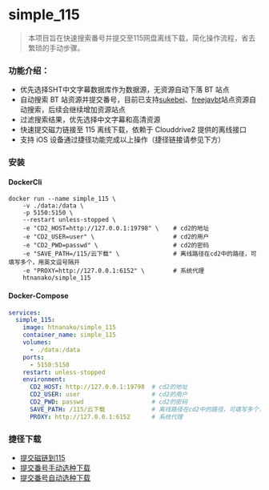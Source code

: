 # simple_115

> 本项目旨在快速搜索番号并提交至115网盘离线下载，简化操作流程，省去繁琐的手动步骤。

### 功能介绍：
- 优先选择SHT中文字幕数据库作为数据源，无资源自动下落 BT 站点
- 自动搜索 BT 站资源并提交番号，目前已支持[sukebei](https://sukebei.nyaa.si/)、[freejavbt](https://freejavbt.com)站点资源自动搜索，后续会继续增加资源站点
- 过滤搜索结果，优先选择中文字幕和高清资源
- 快速提交磁力链接至 115 离线下载，依赖于 Clouddrive2 提供的离线接口
- 支持 iOS 设备通过捷径功能完成以上操作（捷径链接请参见下方）


### 安装
#### DockerCli
```shell
docker run --name simple_115 \
    -v ./data:/data \
    -p 5150:5150 \
    --restart unless-stopped \
    -e "CD2_HOST=http://127.0.0.1:19798" \    # cd2的地址
    -e "CD2_USER=user" \                      # cd2的用户
    -e "CD2_PWD=passwd" \                     # cd2的密码
    -e "SAVE_PATH=/115/云下载" \               # 离线路径在cd2中的路径，可填写多个，用英文逗号隔开
    -e "PROXY=http://127.0.0.1:6152" \        # 系统代理
    htnanako/simple_115
```

#### Docker-Compose
```yaml
services:
  simple_115:
    image: htnanako/simple_115
    container_name: simple_115
    volumes:
      - ./data:/data
    ports:
      - 5150:5150
    restart: unless-stopped
    environment:
      CD2_HOST: http://127.0.0.1:19798  # cd2的地址
      CD2_USER: user                    # cd2的用户
      CD2_PWD: passwd                   # cd2的密码
      SAVE_PATH: /115/云下载             # 离线路径在cd2中的路径，可填写多个，用英文逗号隔开
      PROXY: http://127.0.0.1:6152      # 系统代理
```

### 捷径下载
- [提交磁链到115](https://www.icloud.com/shortcuts/7ef65b68d71648478b635554ed842e5b)
- [提交番号手动选种下载](https://www.icloud.com/shortcuts/58f6f77d023c4aab970d3bb123fb28d3)
- [提交番号自动选种下载](https://www.icloud.com/shortcuts/aa13d08dfc404d7ba6630ef4b619160b)
